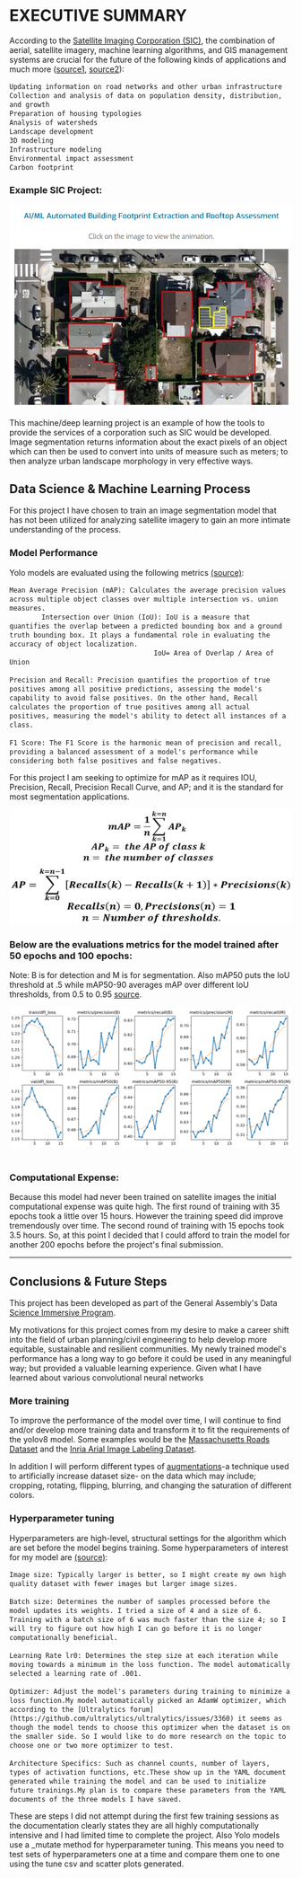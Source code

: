 # **EXECUTIVE SUMMARY**

According to the [Satellite Imaging Corporation (SIC)](https://www.satimagingcorp.com/about/), the combination of aerial, satellite imagery, machine learning algorithms, and GIS management systems are crucial for the future of the following kinds of applications and much more ([source1](https://www.satimagingcorp.com/applications/environmental-impact-studies/urban-planning/), [source2](https://www.satimagingcorp.com/)): 

    Updating information on road networks and other urban infrastructure
    Collection and analysis of data on population density, distribution, and growth
    Preparation of housing typologies
    Analysis of watersheds
    Landscape development
    3D modeling
    Infrastructure modeling
    Environmental impact assessment
    Carbon footprint

### Example SIC Project: 
<img src="./Presentation/Presentation Images/SIC_Automated_Building_Footprint_Extraction.png">

This machine/deep learning project is an example of how the tools to provide the services of a corporation such as SIC would be developed. Image segmentation returns information about the exact pixels of an object which can then be used to convert into units of measure such as meters; to then analyze urban landscape morphology in very effective ways. 

 
## Data Science & Machine Learning Process

For this project I have chosen to train an image segmentation model that has not been utilized for analyzing satellite imagery to gain an more intimate understanding of the process.

### Model Performance

Yolo models are evaluated using the following metrics [(source)](https://docs.ultralytics.com/guides/yolo-performance-metrics/#introduction): 

    Mean Average Precision (mAP): Calculates the average precision values across multiple object classes over multiple intersection vs. union measures.
            Intersection over Union (IoU): IoU is a measure that quantifies the overlap between a predicted bounding box and a ground truth bounding box. It plays a fundamental role in evaluating the accuracy of object localization.
                                        IoU= Area of Overlap / Area of Union

    Precision and Recall: Precision quantifies the proportion of true positives among all positive predictions, assessing the model's capability to avoid false positives. On the other hand, Recall calculates the proportion of true positives among all actual positives, measuring the model's ability to detect all instances of a class.

    F1 Score: The F1 Score is the harmonic mean of precision and recall, providing a balanced assessment of a model's performance while considering both false positives and false negatives.

For this project I am seeking to optimize for mAP as it requires IOU, Precision, Recall, Precision Recall Curve, and AP; and it is the standard for most segmentation applications. 

<img src="./Presentation/Presentation Images/Formulas.png">

### Below are the evaluations metrics for the model trained after 50 epochs and 100 epochs: 

Note: B is for detection and M is for segmentation. Also mAP50 puts the IoU threshold at .5 while mAP50-90 averages mAP over different IoU thresholds, from 0.5 to 0.95 [source](https://www.cs.cornell.edu/%7Esbell/pdf/cvpr2016-ion-bell.pdf]).

<img src="./Presentation/Presentation Images/results.png">
<img src="">


### Computational Expense:

Because this model had never been trained on satellite images the initial computational expense was quite high. The first round of training with 35 epochs took a little over 15 hours. However the training speed did improve tremendously over time. The second round of training with 15 epochs took 3.5 hours. So, at this point I decided that I could afford to train the model for another 200 epochs before the project's final submission. 

---
## **Conclusions & Future Steps**

This project has been developed as part of the General Assembly's Data [Science Immersive Program](https://generalassemb.ly/education/data-science-immersive?topic=&mkt_account_id=1056949875&mkt_campaign_id=20419406360&mkt_ad_group_id=&mkt_device_type=c&mkt_keyword=&mkt_matchtype=&mkt_placement=&mkt_ad_id=&mkt_network=x&mkt_target_id=&mkt_feed_item_id=&utm_source=google&utm_medium=display-rem&utm_campaign=TS:TX:NBR:USA:TCLS:AllCourses:PMAX2&utm_content=campus-lead-lander&utm_term=&gclid=CjwKCAiA3aeqBhBzEiwAxFiOBmWq7wzqzD3j8kRj4eXCQQws1bTdEV87EvUWhSmaNsw5eF-NPdWqbBoCd50QAvD_BwE&gclsrc=aw.ds). 

My motivations for this project comes from my desire to make a career shift into the field of urban planning/civil engineering to help develop more equitable, sustainable and resilient communities. My newly trained model's performance has a long way to go before it could be used in any meaningful way; but provided a valuable learning experience. Given what I have learned about various convolutional neural networks 

### More training
To improve the performance of the model over time, I will continue to find and/or develop more training data and transform it to fit the requirements of the yolov8 model. Some examples would be the [Massachusetts Roads Dataset](https://www.cs.toronto.edu/~vmnih/data/) and the [Inria Arial Image Labeling Dataset](https://project.inria.fr/aerialimagelabeling/).

In addition I will perform different types of [augmentations](https://towardsdatascience.com/complete-guide-to-data-augmentation-for-computer-vision-1abe4063ad07)-a technique used to artificially increase dataset size- on the data which may include; cropping, rotating, flipping, blurring, and changing the saturation of different colors. 

### Hyperparameter tuning
Hyperparameters are high-level, structural settings for the algorithm which are set before the model begins training. Some hyperparameters of interest for my model are [(source)](https://docs.ultralytics.com/guides/hyperparameter-tuning/#what-are-hyperparameters): 

    Image size: Typically larger is better, so I might create my own high quality dataset with fewer images but larger image sizes.

    Batch size: Determines the number of samples processed before the model updates its weights. I tried a size of 4 and a size of 6. Training with a batch size of 6 was much faster than the size 4; so I will try to figure out how high I can go before it is no longer computationally beneficial.  

    Learning Rate lr0: Determines the step size at each iteration while moving towards a minimum in the loss function. The model automatically selected a learning rate of .001. 
    
    Optimizer: Adjust the model's parameters during training to minimize a loss function.My model automatically picked an AdamW optimizer, which according to the [Ultralytics forum](https://github.com/ultralytics/ultralytics/issues/3360) it seems as though the model tends to choose this optimizer when the dataset is on the smaller side. So I would like to do more research on the topic to choose one or two more optimizer to test.

    Architecture Specifics: Such as channel counts, number of layers, types of activation functions, etc.These show up in the YAML document generated while training the model and can be used to initialize future trainings.My plan is to compare these parameters from the YAML documents of the three models I have saved.  

These are steps I did not attempt during the first few training sessions as the documentation clearly states they are all highly computationally intensive and I had limited time to complete the project. Also Yolo models use a _mutate method for hyperparameter tuning. This means you need to test sets of hyperparameters one at a time and compare them one to one using the tune csv and scatter plots generated. 